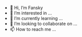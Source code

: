 - 👋 Hi, I’m Fansky
- 👀 I’m interested in ...
- 🌱 I’m currently learning ...
- 💞️ I’m looking to collaborate on ...
- 📫 How to reach me ...

<!---
1299992090/1299992090 is a ✨ special ✨ repository because its `README.md` (this file) appears on your GitHub profile.
You can click the Preview link to take a look at your changes.
--->

